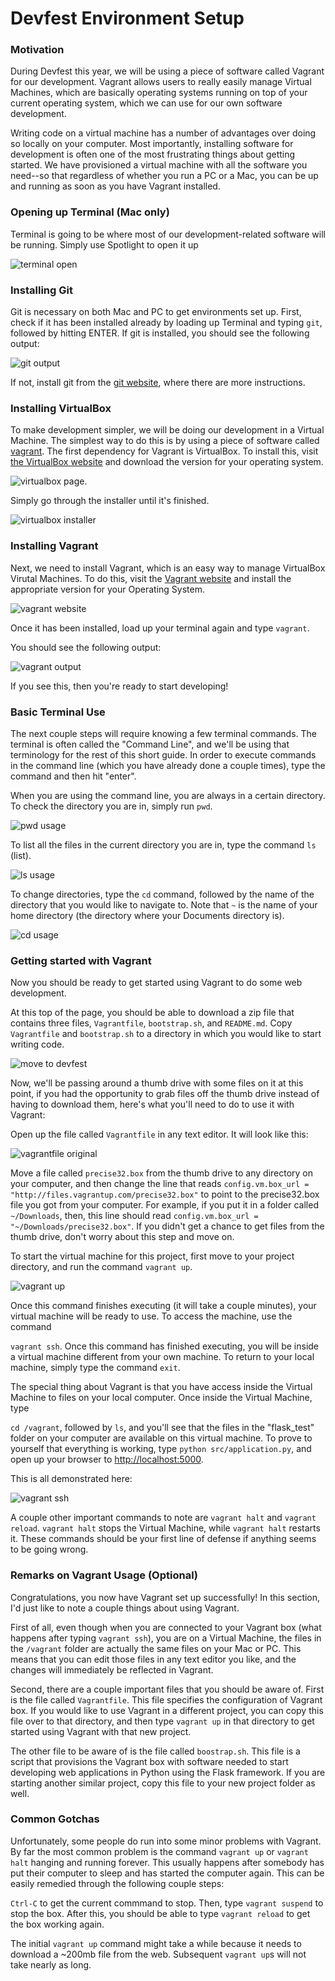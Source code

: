 # Devfest Environment Setup

### Motivation

During Devfest this year, we will be using a piece of software called
Vagrant for our development.  Vagrant allows users to really easily manage
Virtual Machines, which are basically operating systems running on top of your
current operating system, which we can use for our own software development.

Writing code on a virtual machine has a number of advantages over doing so
locally on your computer.  Most importantly, installing software for development
is often one of the most frustrating things about getting started.  We have
provisioned a virtual machine with all the software you need--so that regardless
of whether you run a PC or a Mac, you can be up and running as soon as you have
Vagrant installed.

### Opening up Terminal (Mac only)

Terminal is going to be where most of our development-related software will
be running.  Simply use Spotlight to open it up

![terminal open](http://squidarth.github.io/static/open_terminal.png)

### Installing Git

Git is necessary on both Mac and PC to get environments set up.  First, check
if it has been installed already by loading up Terminal and typing
`git`, followed by hitting ENTER.
If git is installed, you should see the following output:

![git output](http://squidarth.github.io/static/git_output_success-3.png)

If not, install git from the [git website](http://git-scm.com/downloads), where
there are more instructions.

### Installing VirtualBox

To make development simpler, we will be doing our development in a Virtual Machine.
The simplest way to do this is by using a piece of software called [vagrant](http://vagrantup.com).
The first dependency for Vagrant is VirtualBox. To install this, visit [the VirtualBox website](https://www.virtualbox.org/wiki/Downloads)
and download the version for your operating system.

![virtualbox page](http://squidarth.github.io/static/virtualbox_downloads-2.png).

Simply go through the installer until it's finished.

![virtualbox installer](http://squidarth.github.io/static/virtualbox_installer-2.png)

### Installing Vagrant

Next, we need to install Vagrant, which is an easy way to manage VirtualBox
Virutal Machines.  To do this, visit the [Vagrant website](http://www.vagrantup.com/downloads.html)
and install the appropriate version for your Operating System.

![vagrant website](http://squidarth.github.io/static/vagrant_downloads-2.png)

Once it has been installed, load up your terminal again and type `vagrant`.

You should see the following output:

![vagrant output](http://squidarth.github.io/static/vagrant_output-2.png)

If you see this, then you're ready to start developing!

### Basic Terminal Use

The next couple steps will require knowing a few terminal commands.  The terminal
is often called the "Command Line", and we'll be using that terminology for the
rest of this short guide.  In order to execute commands in the command line (which
you have already done a couple times), type the command and then hit "enter".

When you are using the command line, you are always in a certain directory.  To
check the directory you are in, simply run `pwd`.

![pwd usage](http://squidarth.github.io/static/pwd_usage-2.png)

To list all the files in the current directory you are in, type the command `ls` (list).

![ls usage](http://squidarth.github.io/static/ls_usage-2.png)

To change directories, type the `cd` command, followed by the name of the directory
that you would like to navigate to.  Note that `~` is the name of your home
directory (the directory where your Documents directory is).

![cd usage](http://squidarth.github.io/static/cd_usage-2.png)


### Getting started with Vagrant

Now you should be ready to get started using Vagrant to do some web development.

At this top of the page, you should be able to download a zip file that contains
three files, `Vagrantfile`, `bootstrap.sh`, and `README.md`.  Copy `Vagrantfile`
and `bootstrap.sh` to a directory in which you would like to start writing
code.

![move to devfest](http://squidarth.github.io/static/move_to_devfest-2.png)


Now, we'll be passing around a thumb drive with some files on it at this point,
if you had the opportunity to grab files off the thumb drive instead of having
  to download them, here's what you'll need to do to use it with Vagrant:

Open up the file called `Vagrantfile` in any
text editor.  It will look like this:

![vagrantfile original](http://squidarth.github.io/static/original_vagrantfile-2.png)

Move a file called `precise32.box` from the thumb drive to any directory on your 
computer, and then change the line that reads `config.vm.box_url = "http://files.vagrantup.com/precise32.box"`
to point to the precise32.box file you got from your computer.  For example,
if you put it in a folder called `~/Downloads`, then, this line should read
  `config.vm.box_url = "~/Downloads/precise32.box"`.  If you didn't get a chance
  to get files from the thumb drive, don't worry about this step and move on.

To start the virtual machine for this project, first move to your project 
directory, and run the command `vagrant up`.

![vagrant up](http://squidarth.github.io/static/vagrant_up-2.png)

Once this command finishes executing (it will take a couple minutes), your
virtual machine will be ready to use.  To access the machine, use the command

`vagrant ssh`.  Once this command has finished executing, you will be inside
a virtual machine different from your own machine. To return to your local machine,
simply type the command `exit`.

The special thing about Vagrant is that you have access inside the Virtual
Machine to files on your local computer.  Once inside the Virtual Machine,
type

`cd /vagrant`, followed by `ls`, and you'll see that the files in the "flask_test"
folder on your computer are available on this virtual machine.  To prove to yourself
that everything is working, type `python src/application.py`, and open up your
browser to [http://localhost:5000](http://localhost:5000/).

This is all demonstrated here:

![vagrant ssh](http://squidarth.github.io/static/vagrant_ssh-2.png)

A couple other important commands to note are `vagrant halt` and `vagrant reload`.
`vagrant halt` stops the Virtual Machine, while `vagrant halt` restarts it.  These
commands should be your first line of defense if anything seems to be going wrong.

### Remarks on Vagrant Usage (Optional)

Congratulations, you now have Vagrant set up successfully!  In this section,
I'd just like to note a couple things about using Vagrant.

First of all, even though when you are connected to your Vagrant box (what happens after
typing `vagrant ssh`), you are on a Virtual Machine, the files in the `/vagrant`
folder are actually the same files on your Mac or PC.  This means that you can
edit those files in any text editor you like, and the changes will immediately
be reflected in Vagrant.

Second, there are a couple important files that you
should be aware of.  First is the file called `Vagrantfile`.  This file specifies
the configuration of Vagrant box.  If you would like to use Vagrant in a different
project, you can copy this file over to that directory, and then type `vagrant up`
in that directory to get started using Vagrant with that new project.

The other file to be aware of is the file called `boostrap.sh`.  This file is
a script that provisions the Vagrant box with software needed to start developing
web applications in Python using the Flask framework.  If you are starting another
similar project, copy this file to your new project folder as well.

### Common Gotchas

Unfortunately, some people do run into some minor problems with Vagrant.  By
far the most common problem is the command `vagrant up` or `vagrant halt` hanging and running forever.
This usually happens after somebody has put their computer to sleep and has
started the computer again. This can be easily remedied through the following
couple steps:

`Ctrl-C` to get the current commmand to stop.  Then, type `vagrant suspend` to
stop the box.  After this, you should be able to type `vagrant reload` to get
the box working again.

The initial `vagrant up` command might take a while because it needs to download
a ~200mb file from the web.  Subsequent `vagrant up`s will not take nearly as
long.
